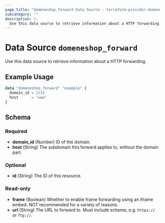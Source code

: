 ```yaml
---
page_title: "domeneshop_forward Data Source - terraform-provider-domeneshop"
subcategory: ""
description: |-
  Use this data source to retrieve information about a HTTP forwarding.
---
```


# Data Source `domeneshop_forward`

Use this data source to retrieve information about a HTTP forwarding.

## Example Usage

```terraform
data "domeneshop_forward" "example" {
  domain_id = 1234
  host      = "www"
}
```

## Schema

### Required

- **domain_id** (Number) ID of the domain.
- **host** (String) The subdomain this forward applies to, without the domain part.

### Optional

- **id** (String) The ID of this resource.

### Read-only

- **frame** (Boolean) Whether to enable frame forwarding using an iframe embed. NOT recommended for a variety of reasons.
- **url** (String) The URL to forward to. Must include scheme, e.g. `https://` or `ftp://`.


